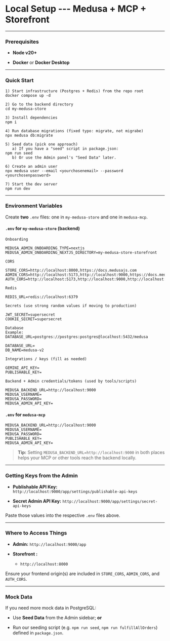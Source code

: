 # Local Setup --- Medusa + MCP + Storefront
---------------------------------------

### Prerequisites

-   **Node v20+**

-   **Docker** or **Docker Desktop**

* * * * *

### Quick Start

```
1) Start infrastructure (Postgres + Redis) from the repo root
docker compose up -d

2) Go to the backend directory
cd my-medusa-store

3) Install dependencies
npm i

4) Run database migrations (fixed typo: migrate, not migrabe)
npx medusa db:migrate

5) Seed data (pick one approach)
   a) If you have a "seed" script in package.json:
npm run seed
   b) Or use the Admin panel's "Seed Data" later.

6) Create an admin user
npx medusa user --email <yourchosenemail> --password <yourchosenpassword>

7) Start the dev server
npm run dev

```

* * * * *

### Environment Variables

Create **two** `.env` files: one in `my-medusa-store` and one in `medusa-mcp`.

#### `.env` for `my-medusa-store` (backend)

```
Onboarding

MEDUSA_ADMIN_ONBOARDING_TYPE=nextjs
MEDUSA_ADMIN_ONBOARDING_NEXTJS_DIRECTORY=my-medusa-store-storefront

CORS

STORE_CORS=http://localhost:8000,https://docs.medusajs.com
ADMIN_CORS=http://localhost:5173,http://localhost:9000,https://docs.medusajs.com
AUTH_CORS=http://localhost:5173,http://localhost:9000,http://localhost:8000,https://docs.medusajs.com

Redis

REDIS_URL=redis://localhost:6379

Secrets (use strong random values if moving to production)

JWT_SECRET=supersecret
COOKIE_SECRET=supersecret

Database
Example: DATABASE_URL=postgres://postgres:postgres@localhost:5432/medusa

DATABASE_URL=
DB_NAME=medusa-v2

Integrations / keys (fill as needed)

GEMINI_API_KEY=
PUBLISHABLE_KEY=

Backend + Admin credentials/tokens (used by tools/scripts)

MEDUSA_BACKEND_URL=http://localhost:9000
MEDUSA_USERNAME=
MEDUSA_PASSWORD=
MEDUSA_ADMIN_API_KEY=

```

#### `.env` for `medusa-mcp`

```
MEDUSA_BACKEND_URL=http://localhost:9000
MEDUSA_USERNAME=
MEDUSA_PASSWORD=
PUBLISHABLE_KEY=
MEDUSA_ADMIN_API_KEY=

```

> **Tip:** Setting `MEDUSA_BACKEND_URL=http://localhost:9000` in both places helps your MCP or other tools reach the backend locally.

* * * * *

### Getting Keys from the Admin

-   **Publishable API Key:** `http://localhost:9000/app/settings/publishable-api-keys`

-   **Secret Admin API Key:** `http://localhost:9000/app/settings/secret-api-keys`

Paste those values into the respective `.env` files above.

* * * * *

### Where to Access Things

-   **Admin:** `http://localhost:9000/app`

-   **Storefront :**

    -   `http://localhost:8000` 

Ensure your frontend origin(s) are included in `STORE_CORS`, `ADMIN_CORS`, and `AUTH_CORS`.

* * * * *

### Mock Data

If you need more mock data in PostgreSQL:

-   Use **Seed Data** from the Admin sidebar; **or**

-   Run our seeding script (e.g. `npm run seed`, `npm run fulfillAllOrders`) defined in `package.json`.

